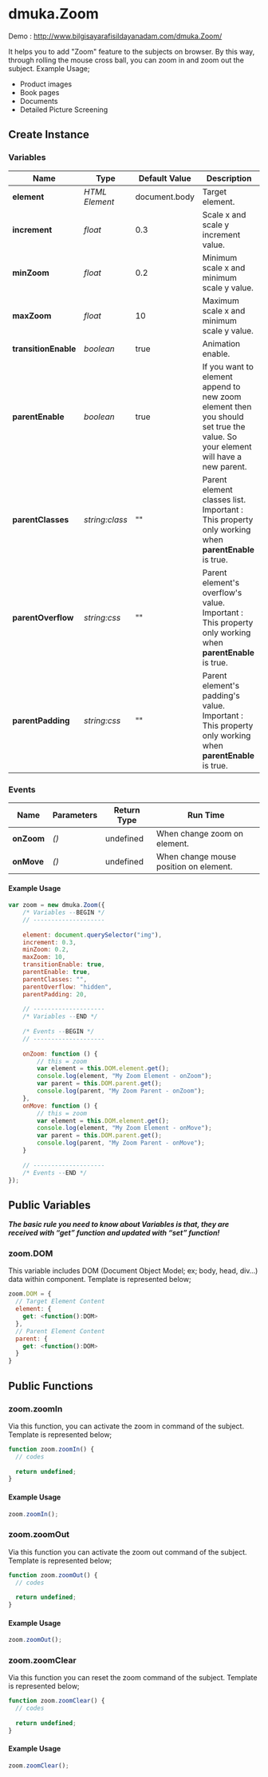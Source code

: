 # dmuka.Zoom

 Demo : http://www.bilgisayarafisildayanadam.com/dmuka.Zoom/
 
 It helps you to add "Zoom" feature to the subjects on browser. By this way, through rolling the mouse cross ball, you can zoom in and zoom out the subject. Example Usage;
 
 * Product images
 * Book pages
 * Documents
 * Detailed Picture Screening
 
## Create Instance

### Variables
Name | Type | Default Value | Description
---- | ---- | ------------- | -----------
  **element** | _HTML Element_ | document.body | Target element.
  **increment** | _float_ | 0.3 | Scale x and scale y increment value.
  **minZoom** | _float_ | 0.2 | Minimum scale x and minimum scale y value.
  **maxZoom** | _float_ | 10 | Maximum scale x and minimum scale y value.
  **transitionEnable** | _boolean_ | true | Animation enable.
  **parentEnable** | _boolean_ | true | If you want to element append to new zoom element then you should set true the value. So your element will have a new parent.
  **parentClasses** | _string:class_ | "" | Parent element classes list. Important : This property only working when **parentEnable** is true.
  **parentOverflow** | _string:css_ | "" | Parent element's overflow's value. Important : This property only working when **parentEnable** is true.
  **parentPadding** | _string:css_ | "" | Parent element's padding's value. Important : This property only working when **parentEnable** is true.
  
### Events
Name | Parameters | Return Type | Run Time
---- | ---- | ------------- | -----------
**onZoom** | _()_ | undefined | When change zoom on element.
**onMove** | _()_ | undefined | When change mouse position on element.

#### Example Usage
```javascript
var zoom = new dmuka.Zoom({
    /* Variables --BEGIN */
    // --------------------
    
    element: document.querySelector("img"),
    increment: 0.3,
    minZoom: 0.2,
    maxZoom: 10,
    transitionEnable: true,
    parentEnable: true,
    parentClasses: "",
    parentOverflow: "hidden",
    parentPadding: 20,
    
    // --------------------
    /* Variables --END */
    
    /* Events --BEGIN */
    // --------------------
    
    onZoom: function () {
        // this = zoom
        var element = this.DOM.element.get();
        console.log(element, "My Zoom Element - onZoom");
        var parent = this.DOM.parent.get();
        console.log(parent, "My Zoom Parent - onZoom");
    },
    onMove: function () {
        // this = zoom
        var element = this.DOM.element.get();
        console.log(element, "My Zoom Element - onMove");
        var parent = this.DOM.parent.get();
        console.log(parent, "My Zoom Parent - onMove");
    }
    
    // --------------------
    /* Events --END */
});
```

## Public Variables
_**The basic rule you need to know about Variables is that, they are received with “get” function and updated with “set” function!**_


### zoom.DOM
This variable includes DOM (Document Object Model; ex; body, head, div…) data within component. Template is represented below;

```javascript
zoom.DOM = {
  // Target Element Content
  element: {
    get: <function():DOM>
  },
  // Parent Element Content
  parent: {
    get: <function():DOM>
  }
}
```

## Public Functions

### zoom.zoomIn
Via this function, you can activate the zoom in command of the subject. Template is represented below;
```javascript
function zoom.zoomIn() {
  // codes
  
  return undefined;
}
```

#### Example Usage
```javascript
zoom.zoomIn();
```

### zoom.zoomOut
Via this function you can activate the zoom out command of the subject. Template is represented below;
```javascript
function zoom.zoomOut() {
  // codes
  
  return undefined;
}
```

#### Example Usage
```javascript
zoom.zoomOut();
```

### zoom.zoomClear
Via this function you can reset the zoom command of the subject. Template is represented below;
```javascript
function zoom.zoomClear() {
  // codes
  
  return undefined;
}
```

#### Example Usage
```javascript
zoom.zoomClear();
```
